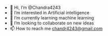 - 👋 Hi, I’m @Chandra4243
- 👀 I’m interested in Artificial intelligence
- 🌱 I’m currently learning machine learning
- 💞️ I’m looking to collaborate on new ideas
- 📫 How to reach me chandr4243@gmail.com

<!---
Chandra4243/Chandra4243 is a ✨ special ✨ repository because its `README.md` (this file) appears on your GitHub profile.
You can click the Preview link to take a look at your changes.
--->
